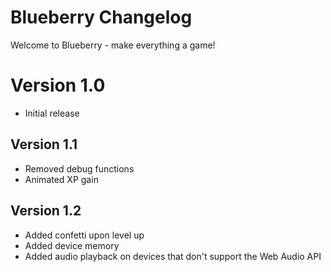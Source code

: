 # Blueberry Changelog
Welcome to Blueberry - make everything a game! 
# Version 1.0
- Initial release
## Version 1.1
- Removed debug functions
- Animated XP gain
## Version 1.2
- Added confetti upon level up
- Added device memory
- Added audio playback on devices that don't support the Web Audio API